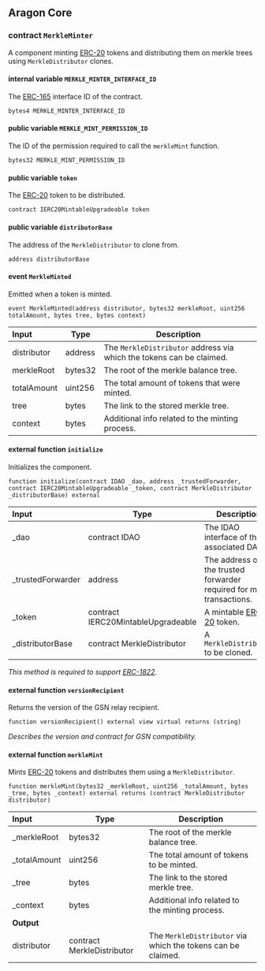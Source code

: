 ## Aragon Core

###  contract `MerkleMinter`

A component minting [ERC-20](https://eips.ethereum.org/EIPS/eip-20) tokens and distributing them on merkle trees using `MerkleDistributor` clones.

#### internal variable `MERKLE_MINTER_INTERFACE_ID`

The [ERC-165](https://eips.ethereum.org/EIPS/eip-165) interface ID of the contract.

```solidity
bytes4 MERKLE_MINTER_INTERFACE_ID 
```

#### public variable `MERKLE_MINT_PERMISSION_ID`

The ID of the permission required to call the `merkleMint` function.

```solidity
bytes32 MERKLE_MINT_PERMISSION_ID 
```

#### public variable `token`

The [ERC-20](https://eips.ethereum.org/EIPS/eip-20) token to be distributed.

```solidity
contract IERC20MintableUpgradeable token 
```

#### public variable `distributorBase`

The address of the `MerkleDistributor` to clone from.

```solidity
address distributorBase 
```

####  event `MerkleMinted`

Emitted when a token is minted.

```solidity
event MerkleMinted(address distributor, bytes32 merkleRoot, uint256 totalAmount, bytes tree, bytes context) 
```

| Input | Type | Description |
|:----- | ---- | ----------- |
| distributor | address | The `MerkleDistributor` address via which the tokens can be claimed. |
| merkleRoot | bytes32 | The root of the merkle balance tree. |
| totalAmount | uint256 | The total amount of tokens that were minted. |
| tree | bytes | The link to the stored merkle tree. |
| context | bytes | Additional info related to the minting process. |

#### external function `initialize`

Initializes the component.

```solidity
function initialize(contract IDAO _dao, address _trustedForwarder, contract IERC20MintableUpgradeable _token, contract MerkleDistributor _distributorBase) external 
```

| Input | Type | Description |
|:----- | ---- | ----------- |
| _dao | contract IDAO | The IDAO interface of the associated DAO. |
| _trustedForwarder | address | The address of the trusted forwarder required for meta transactions. |
| _token | contract IERC20MintableUpgradeable | A mintable [ERC-20](https://eips.ethereum.org/EIPS/eip-20) token. |
| _distributorBase | contract MerkleDistributor | A `MerkleDistributor` to be cloned. |

*This method is required to support [ERC-1822](https://eips.ethereum.org/EIPS/eip-1822).*

#### external function `versionRecipient`

Returns the version of the GSN relay recipient.

```solidity
function versionRecipient() external view virtual returns (string) 
```

*Describes the version and contract for GSN compatibility.*

#### external function `merkleMint`

Mints [ERC-20](https://eips.ethereum.org/EIPS/eip-20) tokens and distributes them using a `MerkleDistributor`.

```solidity
function merkleMint(bytes32 _merkleRoot, uint256 _totalAmount, bytes _tree, bytes _context) external returns (contract MerkleDistributor distributor) 
```

| Input | Type | Description |
|:----- | ---- | ----------- |
| _merkleRoot | bytes32 | The root of the merkle balance tree. |
| _totalAmount | uint256 | The total amount of tokens to be minted. |
| _tree | bytes | The link to the stored merkle tree. |
| _context | bytes | Additional info related to the minting process. |
| **Output** | |
| distributor | contract MerkleDistributor | The `MerkleDistributor` via which the tokens can be claimed. |

